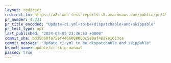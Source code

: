 ```yaml
---
layout: redirect
redirect_to: https://a8c-woo-test-reports.s3.amazonaws.com/public/pr/45331/api/index.html
pr_number: 45331
pr_title_encoded: "Update+ci.yml+to+be+dispatchable+and+skippable"
pr_test_type: api
last_published: "2024-03-05 23:36:53 +0000"
commit_sha: bd35b60fa75ef4466008003c5e9af4827e1613ca
commit_message: "Update ci.yml to be dispatchable and skippable"
branch_name: update/ci-skip-manual
passed: true
---
```


